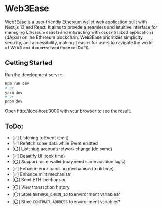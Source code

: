 # Web3Ease

Web3Ease is a user-friendly Ethereum wallet web application built with Next.js 13 and React. It aims to provide a seamless and intuitive interface for managing Ethereum assets and interacting with decentralized applications (dApps) on the Ethereum blockchain. Web3Ease prioritizes simplicity, security, and accessibility, making it easier for users to navigate the world of Web3 and decentralized finance (DeFi).

## Getting Started

Run the development server:

```bash
npm run dev
# or
yarn dev
# or
pnpm dev
```

Open [http://localhost:3000](http://localhost:3000) with your browser to see the result.

## ToDo:

- [✅] Listening to Event (emit)
- [✅] Refetch some data while Event emitted
- [⭕️] Listening account/network change (do some)
- [✅] Beautify UI (took time)
- [⭕️] Support more wallet (may need some addition logic)
- [✅] Enhance error handling mechanism (took time)
- [✅] Enhance mint mechanism
- [⭕️] Send ETH mechanism
- [⭕️] View transaction history
- [⭕️] Store `NETWORK_CHAIN_ID` to environment variables?
- [⭕️] Store `CONTRACT_ADDRESS` to environment variables?
